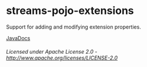 streams-pojo-extensions
==============

Support for adding and modifying extension properties.

[JavaDocs](apidocs/index.html "JavaDocs")

###### Licensed under Apache License 2.0 - http://www.apache.org/licenses/LICENSE-2.0
